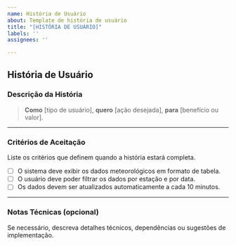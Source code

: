 ```yaml
---
name: História de Usuário
about: Template de história de usuário
title: "[HISTÓRIA DE USUÁRIO]"
labels: ''
assignees: ''

---
```


## História de Usuário
### Descrição da História
> **Como** [tipo de usuário], **quero** [ação desejada], **para** [benefício
ou valor].
---
### Critérios de Aceitação
Liste os critérios que definem quando a história estará completa.
- [ ] O sistema deve exibir os dados meteorológicos em formato de tabela.
- [ ] O usuário deve poder filtrar os dados por estação e por data.
- [ ] Os dados devem ser atualizados automaticamente a cada 10 minutos.

---
### Notas Técnicas (opcional)

Se necessário, descreva detalhes técnicos, dependências ou sugestões de
implementação.
